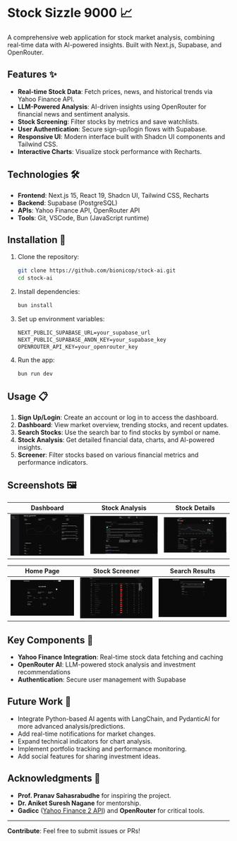 # Stock Sizzle 9000 📈

A comprehensive web application for stock market analysis, combining real-time data with AI-powered insights. Built with Next.js, Supabase, and OpenRouter.


## Features ✨
- **Real-time Stock Data**: Fetch prices, news, and historical trends via Yahoo Finance API.
- **LLM-Powered Analysis**: AI-driven insights using OpenRouter for financial news and sentiment analysis.
- **Stock Screening**: Filter stocks by metrics and save watchlists.
- **User Authentication**: Secure sign-up/login flows with Supabase.
- **Responsive UI**: Modern interface built with Shadcn UI components and Tailwind CSS.
- **Interactive Charts**: Visualize stock performance with Recharts.

## Technologies 🛠️
- **Frontend**: Next.js 15, React 19, Shadcn UI, Tailwind CSS, Recharts
- **Backend**: Supabase (PostgreSQL)
- **APIs**: Yahoo Finance API, OpenRouter API
- **Tools**: Git, VSCode, Bun (JavaScript runtime)

## Installation 🚀
1. Clone the repository:
   ```bash
   git clone https://github.com/bionicop/stock-ai.git
   cd stock-ai
   ```
2. Install dependencies:
   ```bash
   bun install
   ```
3. Set up environment variables:
   ```env
   NEXT_PUBLIC_SUPABASE_URL=your_supabase_url
   NEXT_PUBLIC_SUPABASE_ANON_KEY=your_supabase_key
   OPENROUTER_API_KEY=your_openrouter_key
   ```
4. Run the app:
   ```bash
   bun run dev
   ```

## Usage 📋
1. **Sign Up/Login**: Create an account or log in to access the dashboard.
2. **Dashboard**: View market overview, trending stocks, and recent updates.
3. **Search Stocks**: Use the search bar to find stocks by symbol or name.
4. **Stock Analysis**: Get detailed financial data, charts, and AI-powered insights.
5. **Screener**: Filter stocks based on various financial metrics and performance indicators.

## Screenshots 🖼️
| Dashboard | Stock Analysis | Stock Details |
|-----------|----------------|---------------|
| ![Dashboard](assets/images/dashboard.png) | ![Analysis](assets/images/stock-analysis.png) | ![Stock](assets/images/standalone-stock.png) |

| Home Page | Stock Screener | Search Results |
|-----------|----------------|----------------|
| ![Home](assets/images/home.png) | ![Screener](assets/images/screener.png) | ![Search](assets/images/search.png) |

## Key Components 🧩
- **Yahoo Finance Integration**: Real-time stock data fetching and caching
- **OpenRouter AI**: LLM-powered stock analysis and investment recommendations
- **Authentication**: Secure user management with Supabase

## Future Work 🔮
- Integrate Python-based AI agents with LangChain, and PydanticAI for more advanced analysis/predictions.
- Add real-time notifications for market changes.
- Expand technical indicators for chart analysis.
- Implement portfolio tracking and performance monitoring.
- Add social features for sharing investment ideas.

## Acknowledgments 🙏
- **Prof. Pranav Sahasrabudhe** for inspiring the project.
- **Dr. Aniket Suresh Nagane** for mentorship.
- **Gadicc** ([Yahoo Finance 2 API](https://github.com/gadicc/node-yahoo-finance2)) and **OpenRouter** for critical tools.

---

**Contribute**: Feel free to submit issues or PRs!
